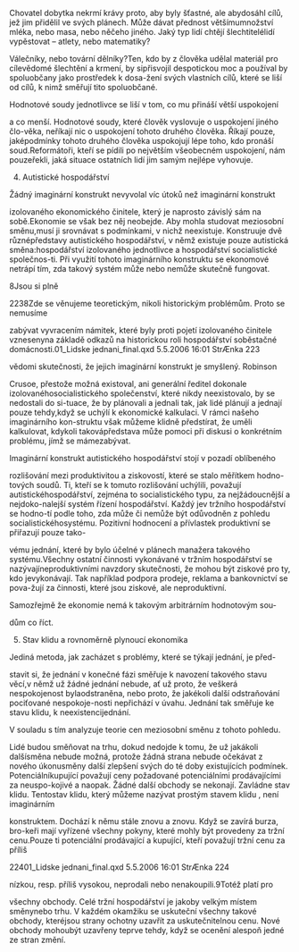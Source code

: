 
Chovatel dobytka nekrmí krávy proto, aby byly šťastné, ale abydosáhl cílů, jež jim přidělil ve svých plánech. Může dávat přednost většímumnožství mléka, nebo masa, nebo něčeho jiného. Jaký typ lidí chtějí šlechtitelélidí vypěstovat – atlety, nebo matematiky?

Válečníky, nebo tovární dělníky?Ten, kdo by z člověka udělal materiál pro cílevědomé šlechtění a krmení, by sipřisvojil despotickou moc a používal by spoluobčany jako prostředek k dosa-žení svých vlastních cílů, které se liší od cílů, k nimž směřují tito spoluobčané.

Hodnotové soudy jednotlivce se liší v tom, co mu přináší větší uspokojení

a co menší. Hodnotové soudy, které člověk vyslovuje o uspokojení jiného člo-věka, neříkají nic o uspokojení tohoto druhého člověka. Říkají pouze, jaképodmínky tohoto druhého člověka uspokojují lépe toho, kdo pronáší soud.Reformátoři, kteří se pídili po největším všeobecném uspokojení, nám pouzeřekli, jaká situace ostatních lidí jim samým nejlépe vyhovuje.

4. Autistické hospodářství

Žádný imaginární konstrukt nevyvolal víc útoků než imaginární konstrukt

izolovaného ekonomického činitele, který je naprosto závislý sám na sobě.Ekonomie se však bez něj neobejde. Aby mohla studovat meziosobní směnu,musí ji srovnávat s podmínkami, v nichž neexistuje. Konstruuje dvě různépředstavy autistického hospodářství, v němž existuje pouze autistická směna:hospodářství izolovaného jednotlivce a hospodářství socialistické společnos-ti. Při využití tohoto imaginárního konstruktu se ekonomové netrápí tím, zda takový systém může nebo nemůže skutečně fungovat.

8Jsou si plně

2238Zde se věnujeme teoretickým, nikoli historickým problémům. Proto se nemusíme

zabývat vyvracením námitek, které byly proti pojetí izolovaného činitele vznesenyna základě odkazů na historickou roli hospodářství soběstačné domácnosti.01_Lidske jednani_final.qxd 5.5.2006 16:01 StrÆnka 223

vědomi skutečnosti, že jejich imaginární konstrukt je smyšlený. Robinson

Crusoe, přestože možná existoval, ani generální ředitel dokonale izolovanéhosocialistického společenství, které nikdy neexistovalo, by se nedostali do si-tuace, že by plánovali a jednali tak, jak lidé plánují a jednají pouze tehdy,když se uchýlí k ekonomické kalkulaci. V rámci našeho imaginárního kon-struktu však můžeme klidně předstírat, že uměli kalkulovat, kdykoli takovápředstava může pomoci při diskusi o konkrétním problému, jímž se mámezabývat.

Imaginární konstrukt autistického hospodářství stojí v pozadí oblíbeného

rozlišování mezi produktivitou a ziskovostí, které se stalo měřítkem hodno-tových soudů. Ti, kteří se k tomuto rozlišování uchýlili, považují autistickéhospodářství, zejména to socialistického typu, za nejžádoucnější a nejdoko-nalejší systém řízení hospodářství. Každý jev tržního hospodářství se hodno-tí podle toho, zda může či nemůže být odůvodněn z pohledu socialistickéhosystému. Pozitivní hodnocení a přívlastek produktivní se přiřazují pouze tako-

vému jednání, které by bylo účelné v plánech manažera takového systému.Všechny ostatní činnosti vykonávané v tržním hospodářství se nazývajíneproduktivními navzdory skutečnosti, že mohou být ziskové pro ty, kdo jevykonávají. Tak například podpora prodeje, reklama a bankovnictví se pova-žují za činnosti, které jsou ziskové, ale neproduktivní.

Samozřejmě že ekonomie nemá k takovým arbitrárním hodnotovým sou-

dům co říct.

5. Stav klidu a rovnoměrně plynoucí ekonomika

Jediná metoda, jak zacházet s problémy, které se týkají jednání, je před-

stavit si, že jednání v konečné fázi směřuje k navození takového stavu věcí,v němž už žádné jednání nebude, ať už proto, že veškerá nespokojenost bylaodstraněna, nebo proto, že jakékoli další odstraňování pociťované nespokoje-nosti nepřichází v úvahu. Jednání tak směřuje ke stavu klidu, k neexistencijednání.

V souladu s tím analyzuje teorie cen meziosobní směnu z tohoto pohledu.

Lidé budou směňovat na trhu, dokud nedojde k tomu, že už jakákoli dalšísměna nebude možná, protože žádná strana nebude očekávat z nového úkonusměny další zlepšení svých do té doby existujících podmínek. Potenciálníkupující považují ceny požadované potenciálními prodávajícími za neuspo-kojivé a naopak. Žádné další obchody se nekonají. Zavládne stav klidu. Tentostav klidu, který můžeme nazývat prostým stavem klidu , není imaginárním

konstruktem. Dochází k němu stále znovu a znovu. Když se zavírá burza, bro-keři mají vyřízené všechny pokyny, které mohly být provedeny za tržní cenu.Pouze ti potenciální prodávající a kupující, kteří považují tržní cenu za příliš

22401_Lidske jednani_final.qxd 5.5.2006 16:01 StrÆnka 224

nízkou, resp. příliš vysokou, neprodali nebo nenakoupili.9Totéž platí pro

všechny obchody. Celé tržní hospodářství je jakoby velkým místem směnynebo trhu. V každém okamžiku se uskuteční všechny takové obchody, kteréjsou strany ochotny uzavřít za uskutečnitelnou cenu. Nové obchody mohoubýt uzavřeny teprve tehdy, když se ocenění alespoň jedné ze stran změní.
